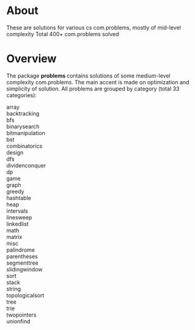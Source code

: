 
About 
============

These are solutions for various cs com.problems, mostly of mid-level complexity
Total 400+ com.problems solved


Overview
===========

The package <b> problems </b> contains solutions of some medium-level complexity com.problems. The main accent is made on optimization and simplicity of solution. All problems are grouped by category (total 33 categories):

array <br/>
backtracking <br/>
bfs <br/>
binarysearch <br/>
bitmanipulation <br/>
bst <br/>
combinatorics <br/>
design <br/>
dfs <br/>
dividenconquer <br/>
dp <br/>
game <br/>
graph <br/>
greedy <br/>
hashtable <br/>
heap <br/>
intervals <br/>
linesweep <br/>
linkedlist <br/>
math <br/>
matrix <br/>
misc <br/>
palindrome <br/>
parentheses <br/>
segmenttree <br/>
slidingwindow <br/>
sort <br/>
stack <br/>
string <br/>
topologicalsort <br/>
tree <br/>
trie <br/>
twopointers <br/>
unionfind

